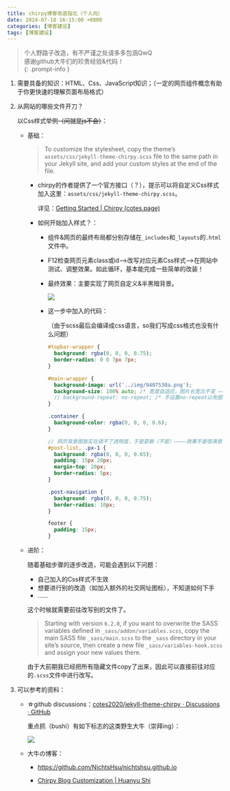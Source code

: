 ```yaml
---
title: chirpy博客改造指北（个人向）
date: 2024-07-18 16:15:00 +0800
categories: [博客建设]
tags: [博客建设]
---
```


> 个人野路子改造，有不严谨之处请多多包涵QwQ  
> 感谢github大牛们的珍贵经验&代码！  
> {: .prompt-info }   

1. 需要具备的知识：HTML、Css、JavaScript知识；（一定的网页组件概念有助于你更快速的理解页面布局格式）

   

2. 从网站的哪些文件开刀？

   以Css样式举例~~（问就是js不会）~~：

   - 基础：

     > To customize the stylesheet, copy the theme’s `assets/css/jekyll-theme-chirpy.scss` file to the same path in your Jekyll site, and add your custom styles at the end of the file.   

     - chirpy的作者提供了一个官方接口（？），提示可以将自定义Css样式加入这里：`assets/css/jekyll-theme-chirpy.scss`。  

       详见：[Getting Started | Chirpy (cotes.page)](https://chirpy.cotes.page/posts/getting-started/#customizing-the-stylesheet)  

     - 如何开始加入样式？：

       - 组件&网页的最终布局都分别存储在`_includes`和`_layouts`的`.html`文件中。

       - F12检查网页元素class或id——>改写对应元素Css样式——>在网站中测试、调整效果。如此循环，基本能完成一些简单的改装！

       - 最终效果：主要实现了网页自定义&半黑暗背景。

         ![](https://cdn.jsdelivr.net/gh/Makicelse/image/img/study/202407181646475.png)

       - 这一步中加入的代码：

         （由于scss最后会编译成css语言，so我们写成css格式也没有什么问题）

         ```scss
         #topbar-wrapper {
           background: rgba(0, 0, 0, 0.75);
           border-radius: 0 0 7px 7px;
         }
         
         #main-wrapper {
           background-image: url('../img/9407530a.png');
           background-size: 100% auto; /* 宽度自适应，图片长宽比不变 ———— > 偏长的手机背景图最适合*/
           // background-repeat: no-repeat; /* 不设置no-repeat以免图片因文章过长而被拉伸过大，影响美观 */
         }
         
         .container {
           background-color: rgba(0, 0, 0, 0.6);
         }
         
         // 网页背景图我实在调不了透明度，于是耍赖（不是）————效果不是很满意，后续再说
         #post-list, .px-1 {
           background: rgba(0, 0, 0, 0.65);
           padding: 15px 20px;
           margin-top: 20px;
           border-radius: 5px;
         }
         
         .post-navigation {
           background: rgba(0, 0, 0, 0.75);
           border-radius: 10px;
         }
         
         footer {
           padding: 15px;
         }
         ```

         

   - 进阶：

     随着基础步骤的逐步改造，可能会遇到以下问题：

     - 自己加入的Css样式不生效
     - 想要进行别的改造（如加入额外的社交网址图标），不知道如何下手
     - ……

     这个时候就需要前往改写别的文件了。  

     > Starting with version `6.2.0`, if you want to overwrite the SASS variables defined in `_sass/addon/variables.scss`, copy the main SASS file `_sass/main.scss` to the `_sass` directory in your site’s source, then create a new file `_sass/variables-hook.scss` and assign your new values there.   

     由于大前期我已经把所有隐藏文件copy了出来，因此可以直接前往对应的`.scss`文件中进行改写。

     

3. 可以参考的资料：

   - ☆github discussions：[cotes2020/jekyll-theme-chirpy · Discussions · GitHub](https://github.com/cotes2020/jekyll-theme-chirpy/discussions)  

     重点抓（bushi）有如下标志的这类野生大牛（崇拜ing）：  

     ![](https://cdn.jsdelivr.net/gh/Makicelse/image/img/study/202407181717184.png)  

   - 大牛の博客：

     - <https://github.com/NichtsHsu/nichtshsu.github.io>  

     - [Chirpy Blog Customization \| Huanyu Shi](https://huanyushi.github.io/posts/chirpy-blog-customization/#3-修改侧边栏样式)